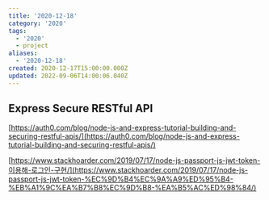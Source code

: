 ```yaml
---
title: '2020-12-18'
category: '2020'
tags:
  - '2020'
  - project
aliases:
  - '2020-12-18'
created: 2020-12-17T15:00:00.000Z
updated: 2022-09-06T14:00:06.040Z
---
```


<Metadata />

## Express Secure RESTful API

[https://auth0.com/blog/node-js-and-express-tutorial-building-and-securing-restful-apis/](https://auth0.com/blog/node-js-and-express-tutorial-building-and-securing-restful-apis/)

[https://www.stackhoarder.com/2019/07/17/node-js-passport-js-jwt-token-이용해-로그인-구현/](https://www.stackhoarder.com/2019/07/17/node-js-passport-js-jwt-token-%EC%9D%B4%EC%9A%A9%ED%95%B4-%EB%A1%9C%EA%B7%B8%EC%9D%B8-%EA%B5%AC%ED%98%84/)
